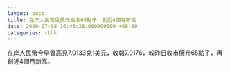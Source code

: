 ```yaml
---
layout: post
title: 在岸人民幣兌美元高收65點子　創近4個月新高
date: 2020-07-08 16:46:38.000000000 +08:00
categories: rthk
---
```


在岸人民幣今早曾高見7.0133兌1美元，收報7.0176，較昨日收市價升65點子，再創近4個月新高。
